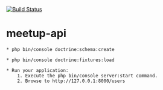 [![Build Status](https://travis-ci.org/snoek09/meetup-api.svg?branch=master)](https://travis-ci.org/snoek09/meetup-api)

meetup-api
==========

    * php bin/console doctrine:schema:create
    
    * php bin/console doctrine:fixtures:load

    * Run your application:
        1. Execute the php bin/console server:start command.
        2. Browse to http://127.0.0.1:8000/users
